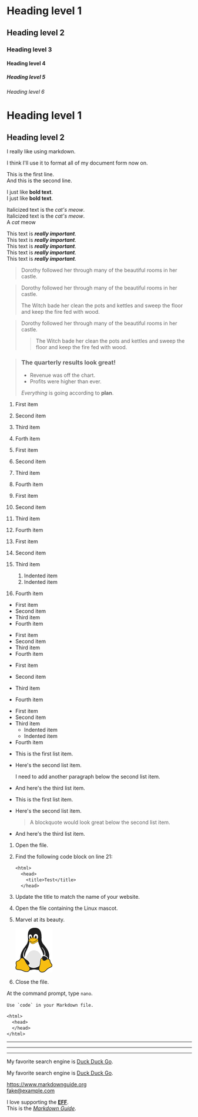 # Heading level 1
## Heading level 2
### Heading level 3
#### Heading level 4
##### Heading level 5
###### Heading level 6
Heading level 1
===============
Heading level 2
---------------
I really like using markdown.

I think I'll use it to format all of my document form now on.

This is the first line.  
And this is the second line.

I just like **bold text**.  
I just like __bold text__.  

Italicized text is the *cat's meow*.  
Italicized text is the _cat's meow_.  
A *cat* meow

This text is ***really important***.  
This text is ___really important___.  
This text is __*really important*__.  
This text is *__really important__*.  
This text is **_really important_**.

> Dorothy followed her through many of the beautiful rooms in her castle.

> Dorothy followed her through many of the beautiful rooms in her castle.
>
> The Witch bade her clean the pots and kettles and sweep the floor and keep the fire fed with wood.

> Dorothy followed her through many of the beautiful rooms in her castle.
>
>> The Witch bade her clean the pots and kettles and sweep the floor and keep the fire fed with wood.

> ### The quarterly results look great!
>
> - Revenue was off the chart.
> - Profits were higher than ever.
>
>  *Everything* is going according to **plan**.

1. First item
2. Second item
3. Third item
4. Forth item


1. First item
1. Second item
1. Third item
1. Fourth item


1. First item
8. Second item
5. Third item
3. Fourth item


1. First item
2. Second item
3. Third item
    1. Indented item
    2. Indented item
4. Fourth item


- First item
- Second item
- Third item
- Fourth item

* First item
* Second item
* Third item
* Fourth item

+ First item
* Second item
- Third item
+ Fourth item

- First item
- Second item
- Third item
    - Indented item
    - Indented item
- Fourth item


*   This is the first list item.
*   Here's the second list item.

    I need to add another paragraph below the second list item.

*   And here's the third list item.

*   This is the first list item.
*   Here's the second list item.

    > A blockquote would look great below the second list item.

*   And here's the third list item.

1.  Open the file.
2.  Find the following code block on line 21:

        <html>
          <head>
            <title>Test</title>
          </head>

3.  Update the title to match the name of your website.

1.  Open the file containing the Linux mascot.
2.  Marvel at its beauty.

    ![Tux, the Linux mascot](./source/tux.png)

3.  Close the file.

At the command prompt, type `nano`.

``Use `code` in your Markdown file.``



    <html>
      <head>
      </head>
    </html>


***
---
_________________

My favorite search engine is [Duck Duck Go](https://duckduckgo.com/).

My favorite search engine is [Duck Duck Go](https://duckduckgo.com "The best search engine for privacy").

<https://www.markdownguide.org>  
<fake@example.com>

I love supporting the **[EFF](https://eff.org)**.  
This is the *[Markdown Guide](https://www.markdownguide.org)*.
